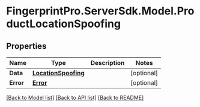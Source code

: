 # FingerprintPro.ServerSdk.Model.ProductLocationSpoofing
## Properties

Name | Type | Description | Notes
------------ | ------------- | ------------- | -------------
**Data** | [**LocationSpoofing**](LocationSpoofing.md) |  | [optional] 
**Error** | [**Error**](Error.md) |  | [optional] 

[[Back to Model list]](../README.md#documentation-for-models) [[Back to API list]](../README.md#documentation-for-api-endpoints) [[Back to README]](../README.md)

